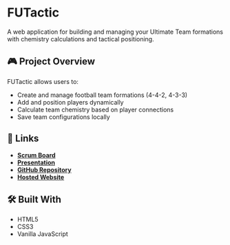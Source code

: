 # FUTactic

A web application for building and managing your Ultimate Team formations with chemistry calculations and tactical positioning.

## 🎮 Project Overview

FUTactic allows users to:
- Create and manage football team formations (4-4-2, 4-3-3)
- Add and position players dynamically
- Calculate team chemistry based on player connections
- Save team configurations locally

## 🔗 Links

- **[Scrum Board](https://drissnafi3.atlassian.net/jira/software/projects/FUT/boards/4)** 
- **[Presentation](https://www.canva.com/design/DAGXfaV0Fxo/o_XwWf6ybaGMRHbdSL3L3A/edit?utm_content=DAGXfaV0Fxo&utm_campaign=designshare&utm_medium=link2&utm_source=sharebutton)**
- **[GitHub Repository](https://github.com/Drissnafii/FUTactic)**
- **[Hosted Website](https://drissnafii.github.io/FUTactic/)** 

## 🛠️ Built With

- HTML5
- CSS3
- Vanilla JavaScript
